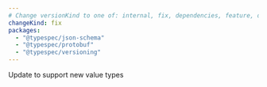 ```yaml
---
# Change versionKind to one of: internal, fix, dependencies, feature, deprecation, breaking
changeKind: fix
packages:
  - "@typespec/json-schema"
  - "@typespec/protobuf"
  - "@typespec/versioning"
---
```


Update to support new value types
